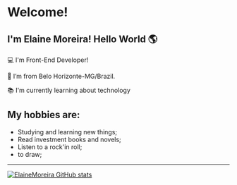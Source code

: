 
# Welcome!

 

## I'm Elaine Moreira! Hello World 🌎

:computer: I'm Front-End Developer!

:house_with_garden: I’m from Belo Horizonte-MG/Brazil.

:books: I'm currently learning about technology


 

## My hobbies are:

- Studying and learning new things;
- Read investment books and novels;
- Listen to a rock'in roll;
- to draw;

----------------------------------------------------------------------------------

[![ElaineMoreira GitHub stats](https://github-readme-stats.vercel.app/api?username=ElaineMoreira)](https://github.com/ElaineMoreira/github-readme-stats)
